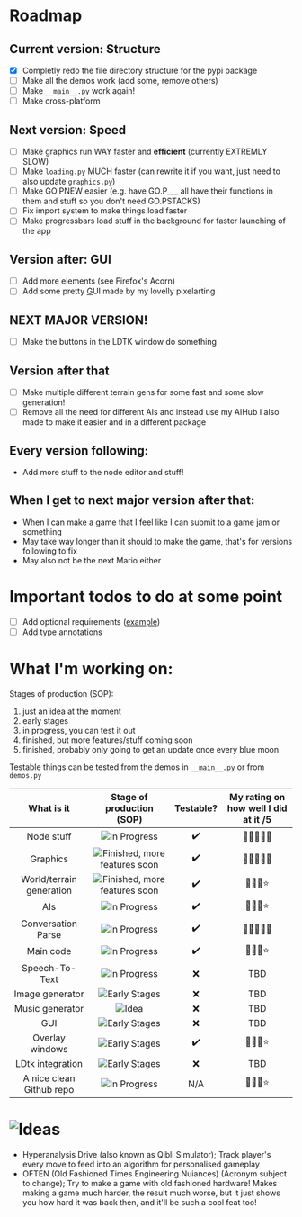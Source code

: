 # Roadmap
## Current version: Structure
 - [x] Completly redo the file directory structure for the pypi package
 - [ ] Make all the demos work (add some, remove others)
 - [ ] Make `__main__.py` work again!
 - [ ] Make cross-platform
## Next version: Speed
 - [ ] Make graphics run WAY faster and **efficient** (currently EXTREMLY SLOW)
 - [ ] Make `loading.py` MUCH faster (can rewrite it if you want, just need to also update `graphics.py`)
 - [ ] Make GO.PNEW easier (e.g. have GO.P___ all have their functions in them and stuff so you don't need GO.PSTACKS)
 - [ ] Fix import system to make things load faster
 - [ ] Make progressbars load stuff in the background for faster launching of the app
## Version after: GUI
 - [ ] Add more elements (see Firefox's Acorn)
 - [ ] Add some pretty <u>G</u>UI made by my lovelly pixelarting
## NEXT MAJOR VERSION!
 - [ ] Make the buttons in the LDTK window do something
## Version after that
 - [ ] Make multiple different terrain gens for some fast and some slow generation!
 - [ ] Remove all the need for different AIs and instead use my AIHub I also made to make it easier and in a different package
## Every version following:
 - Add more stuff to the node editor and stuff!
## When I get to next major version after that:
 - When I can make a game that I feel like I can submit to a game jam or something
 - May take way longer than it should to make the game, that's for versions following to fix
 - May also not be the next Mario either

# Important todos to do at some point
 - [ ] Add optional requirements ([example](https://github.com/xtekky/gpt4free/blob/main/setup.py))
 - [ ] Add type annotations

# What I'm working on:

Stages of production (SOP):
 1. just an idea at the moment
 2. early stages
 3. in progress, you can test it out
 4. finished, but more features/stuff coming soon
 5. finished, probably only going to get an update once every blue moon

Testable things can be tested from the demos in `__main__.py` or from `demos.py`

| What is it | Stage of production (SOP) | Testable? | My rating on how well I did at it /5 |
|:----------:|:-------------------------:|:---------:|:---------:|
| Node stuff | ![In Progress](https://badgen.net/badge/Production/3?color=yellow) | ✔️ | 🌟🌟🌟🌟🌟 |
| Graphics | ![Finished, more features soon](https://badgen.net/badge/Production/4?color=green) | ✔️ | 🌟🌟🌟🌟🌟 |
| World/terrain generation | ![Finished, more features soon](https://badgen.net/badge/Production/4?color=green) | ✔️ | 🌟🌟🌟⭐ |
| AIs | ![In Progress](https://badgen.net/badge/Production/3?color=yellow) | ✔️ | 🌟🌟🌟⭐ |
| Conversation Parse | ![In Progress](https://badgen.net/badge/Production/3?color=yellow) | ✔️ | 🌟🌟🌟🌟🌟 |
| Main code | ![In Progress](https://badgen.net/badge/Production/3?color=yellow) | ✔️ | 🌟🌟🌟⭐ |
| Speech-To-Text | ![In Progress](https://badgen.net/badge/Production/3?color=yellow) | ❌ | TBD |
| Image generator | ![Early Stages](https://badgen.net/badge/Production/2?color=orange) | ❌ | TBD |
| Music generator | ![Idea](https://badgen.net/badge/Production/1?color=pink) | ❌ | TBD |
| GUI | ![Early Stages](https://badgen.net/badge/Production/2?color=orange) | ❌ | TBD |
| Overlay windows | ![Early Stages](https://badgen.net/badge/Production/2?color=orange) | ✔️ | 🌟🌟🌟⭐ |
| LDtk integration | ![Early Stages](https://badgen.net/badge/Production/2?color=orange) | ❌ | TBD |
| A nice clean Github repo | ![In Progress](https://badgen.net/badge/Production/3?color=yellow) | N/A | 🌟🌟🌟⭐ |

# ![Ideas](https://badgen.net/badge/%20/Ideas?color=pink&label=)
 - Hyperanalysis Drive (also known as Qibli Simulator); Track player's every move to feed into an algorithm for personalised gameplay
 - OFTEN (Old Fashioned Times Engineering Nuiances) (Acronym subject to change); Try to make a game with old fashioned hardware! Makes making a game much harder, the result much worse, but it just shows you how hard it was back then, and it'll be such a cool feat too!
